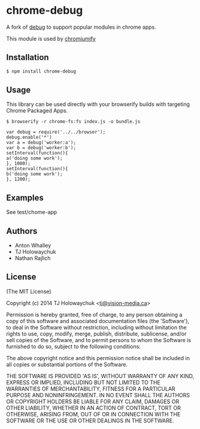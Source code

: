 # chrome-debug
  A fork of [debug](https://github.com/visionmedia/debug) to support popular modules in chrome apps.
  
  This module is used by [chromiumify](https://github.com/chromiumify)
  
## Installation

```bash
$ npm install chrome-debug
```

## Usage 

This library can be used directly with your browserify builds with targeting Chrome Packaged Apps. 

```
$ browserify -r chrome-fs:fs index.js -o bundle.js
```

```
var debug = require('../../browser');
debug.enable('*')
var a = debug('worker:a');
var b = debug('worker:b');
setInterval(function(){
a('doing some work');
}, 1000);
setInterval(function(){
b('doing some work');
}, 1200);
```

## Examples 

See test/chome-app

## Authors
 - Anton Whalley
 - TJ Holowaychuk
 - Nathan Rajlich

## License

(The MIT License)

Copyright (c) 2014 TJ Holowaychuk &lt;tj@vision-media.ca&gt;

Permission is hereby granted, free of charge, to any person obtaining
a copy of this software and associated documentation files (the
'Software'), to deal in the Software without restriction, including
without limitation the rights to use, copy, modify, merge, publish,
distribute, sublicense, and/or sell copies of the Software, and to
permit persons to whom the Software is furnished to do so, subject to
the following conditions:

The above copyright notice and this permission notice shall be
included in all copies or substantial portions of the Software.

THE SOFTWARE IS PROVIDED 'AS IS', WITHOUT WARRANTY OF ANY KIND,
EXPRESS OR IMPLIED, INCLUDING BUT NOT LIMITED TO THE WARRANTIES OF
MERCHANTABILITY, FITNESS FOR A PARTICULAR PURPOSE AND NONINFRINGEMENT.
IN NO EVENT SHALL THE AUTHORS OR COPYRIGHT HOLDERS BE LIABLE FOR ANY
CLAIM, DAMAGES OR OTHER LIABILITY, WHETHER IN AN ACTION OF CONTRACT,
TORT OR OTHERWISE, ARISING FROM, OUT OF OR IN CONNECTION WITH THE
SOFTWARE OR THE USE OR OTHER DEALINGS IN THE SOFTWARE.
